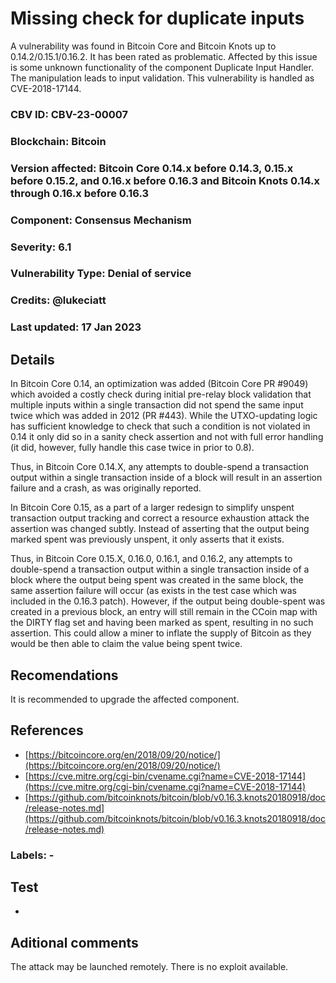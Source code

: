 # Missing check for duplicate inputs

A vulnerability was found in Bitcoin Core and Bitcoin Knots up to 0.14.2/0.15.1/0.16.2. It has been rated as problematic. Affected by this issue is some unknown functionality of the component Duplicate Input Handler. The manipulation leads to input validation. This vulnerability is handled as CVE-2018-17144.

### CBV ID: CBV-23-00007
### Blockchain: Bitcoin
### Version affected: Bitcoin Core 0.14.x before 0.14.3, 0.15.x before 0.15.2, and 0.16.x before 0.16.3 and Bitcoin Knots 0.14.x through 0.16.x before 0.16.3
### Component: Consensus Mechanism
### Severity: 6.1
### Vulnerability Type: Denial of service
### Credits: @lukeciatt
### Last updated: 17 Jan 2023

## Details

In Bitcoin Core 0.14, an optimization was added (Bitcoin Core PR #9049) which avoided a costly check during initial pre-relay block validation that multiple inputs within a single transaction did not spend the same input twice which was added in 2012 (PR #443). While the UTXO-updating logic has sufficient knowledge to check that such a condition is not violated in 0.14 it only did so in a sanity check assertion and not with full error handling (it did, however, fully handle this case twice in prior to 0.8).

Thus, in Bitcoin Core 0.14.X, any attempts to double-spend a transaction output within a single transaction inside of a block will result in an assertion failure and a crash, as was originally reported.

In Bitcoin Core 0.15, as a part of a larger redesign to simplify unspent transaction output tracking and correct a resource exhaustion attack the assertion was changed subtly. Instead of asserting that the output being marked spent was previously unspent, it only asserts that it exists.

Thus, in Bitcoin Core 0.15.X, 0.16.0, 0.16.1, and 0.16.2, any attempts to double-spend a transaction output within a single transaction inside of a block where the output being spent was created in the same block, the same assertion failure will occur (as exists in the test case which was included in the 0.16.3 patch). However, if the output being double-spent was created in a previous block, an entry will still remain in the CCoin map with the DIRTY flag set and having been marked as spent, resulting in no such assertion. This could allow a miner to inflate the supply of Bitcoin as they would be then able to claim the value being spent twice.

## Recomendations

It is recommended to upgrade the affected component.

## References

* [https://bitcoincore.org/en/2018/09/20/notice/](https://bitcoincore.org/en/2018/09/20/notice/)
* [https://cve.mitre.org/cgi-bin/cvename.cgi?name=CVE-2018-17144](https://cve.mitre.org/cgi-bin/cvename.cgi?name=CVE-2018-17144)
* [https://github.com/bitcoinknots/bitcoin/blob/v0.16.3.knots20180918/doc/release-notes.md](https://github.com/bitcoinknots/bitcoin/blob/v0.16.3.knots20180918/doc/release-notes.md)

### Labels: -

## Test

-

## Aditional comments

The attack may be launched remotely. There is no exploit available.
